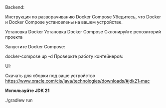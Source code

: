 Backend:

Инструкция по разворачиванию Docker Compose
Убедитесь, что Docker и Docker Compose установлены на вашем устройстве.

Установка Docker
Установка Docker Compose
Склонируйте репозиторий проекта

Запустите Docker Compose:

docker-compose up -d
Проверьте работу контейнеров:

UI:

Скачать для сборки под ваше устройство https://www.oracle.com/cis/java/technologies/downloads/#jdk21-mac

**Используйте JDK 21**

./gradlew run

